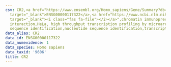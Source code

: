 ```yaml
---
csv: CR2,<a href="https://www.ensembl.org/Homo_sapiens/Gene/Summary?db=core;g=ENSG00000117322"
  target="_blank">ENSG00000117322</a>,<a href="https://www.ncbi.nlm.nih.gov/pubmed/17216044"
  target="_blank"><i class="fas fa-file"></i></a>",chromatin immunoprecipitation assay,direct
  interaction,HeLa, high throughput transcription profiling by microarray,nucleotide
  sequence identification,nucleotide sequence identification,transcriptional regulation,
data_alias: CR2
data_id: ENSG00000117322
data_numevidence: 1
data_species: Homo sapiens
data_taxid: '9606'
title: CR2
---
```

